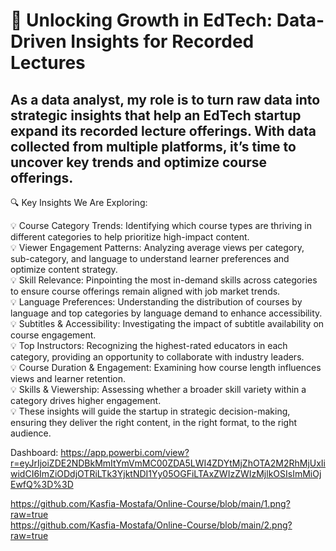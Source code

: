 # 🚀 Unlocking Growth in EdTech: Data-Driven Insights for Recorded Lectures 

## As a data analyst, my role is to turn raw data into strategic insights that help an EdTech startup expand its recorded lecture offerings. With data collected from multiple platforms, it’s time to uncover key trends and optimize course offerings.

🔍 Key Insights We Are Exploring:

💡 Course Category Trends: Identifying which course types are thriving in different categories to help prioritize high-impact content.<br />
💡 Viewer Engagement Patterns: Analyzing average views per category, sub-category, and language to understand learner preferences and optimize content strategy.<br />
💡 Skill Relevance: Pinpointing the most in-demand skills across categories to ensure course offerings remain aligned with job market trends.<br />
💡 Language Preferences: Understanding the distribution of courses by language and top categories by language demand to enhance accessibility.<br />
💡 Subtitles & Accessibility: Investigating the impact of subtitle availability on course engagement.<br />
💡 Top Instructors: Recognizing the highest-rated educators in each category, providing an opportunity to collaborate with industry leaders.<br />
💡 Course Duration & Engagement: Examining how course length influences views and learner retention.<br />
💡 Skills & Viewership: Assessing whether a broader skill variety within a category drives higher engagement.<br />
💡 These insights will guide the startup in strategic decision-making, ensuring they deliver the right content, in the right format, to the right audience.

Dashboard: https://app.powerbi.com/view?r=eyJrIjoiZDE2NDBkMmItYmVmMC00ZDA5LWI4ZDYtMjZhOTA2M2RhMjUxIiwidCI6ImZiODdjOTRiLTk3YjktNDI1Yy05OGFiLTAxZWIzZWIzMjlkOSIsImMiOjEwfQ%3D%3D

https://github.com/Kasfia-Mostafa/Online-Course/blob/main/1.png?raw=true
<br />
https://github.com/Kasfia-Mostafa/Online-Course/blob/main/2.png?raw=true
